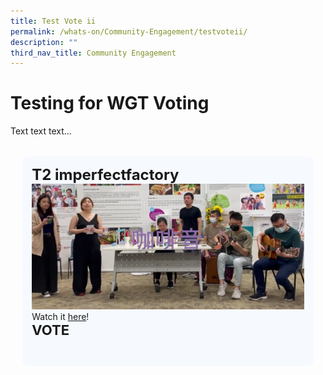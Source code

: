 ```yaml
---
title: Test Vote ii
permalink: /whats-on/Community-Engagement/testvoteii/
description: ""
third_nav_title: Community Engagement
---
```

# Testing for WGT Voting
Text text text...

<ul style="display: grid; grid-template-columns: repeat(auto-fit, minmax(228px, 1fr)); gap: 1rem; margin: 2rem 2vw; padding: 0; list-style-type: none;">
<li>
				 <div style="position: relative; display: block; height: 100%;  overflow: hidden; text-decoration: none; background-color:hsla(208, 100%, 97%, .5); padding: 15px; border-radius: 10px;">
				 <span style="font-size: 24px; font-weight: bold; font-color: pink;">T2 imperfectfactory</span>
					 <img style="height:auto;width:auto;" src="/images/WGT23/TT/T2.png">
Watch it <a href="https://www.instagram.com/p/CgI8ziFsfZB/">here</a>!<br>
	 <span style="font-size: 22px; font-weight: bold; font-color: pink;">VOTE</span>
				 </div>
</li>
